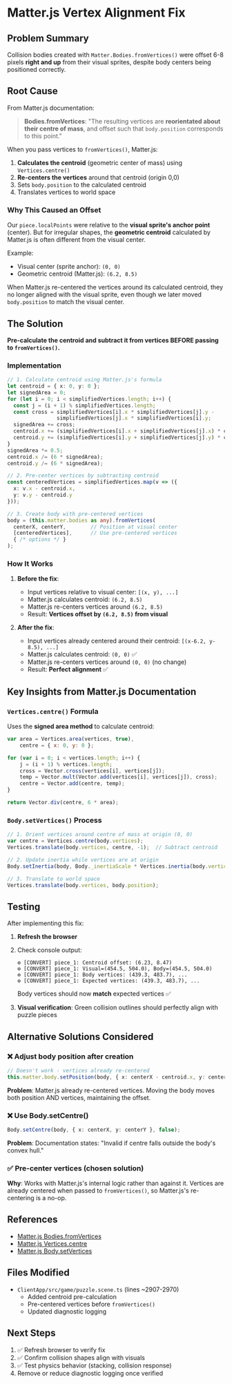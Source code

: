 # Matter.js Vertex Alignment Fix

## Problem Summary

Collision bodies created with `Matter.Bodies.fromVertices()` were offset 6-8 pixels **right and up** from their visual sprites, despite body centers being positioned correctly.

## Root Cause

From Matter.js documentation:

> **Bodies.fromVertices**: "The resulting vertices are **reorientated about their centre of mass**, and offset such that `body.position` corresponds to this point."

When you pass vertices to `fromVertices()`, Matter.js:

1. **Calculates the centroid** (geometric center of mass) using `Vertices.centre()`
2. **Re-centers the vertices** around that centroid (origin 0,0)
3. Sets `body.position` to the calculated centroid
4. Translates vertices to world space

### Why This Caused an Offset

Our `piece.localPoints` were relative to the **visual sprite's anchor point** (center). But for irregular shapes, the **geometric centroid** calculated by Matter.js is often different from the visual center.

Example:
- Visual center (sprite anchor): `(0, 0)`
- Geometric centroid (Matter.js): `(6.2, 8.5)`

When Matter.js re-centered the vertices around its calculated centroid, they no longer aligned with the visual sprite, even though we later moved `body.position` to match the visual center.

## The Solution

**Pre-calculate the centroid and subtract it from vertices BEFORE passing to `fromVertices()`.**

### Implementation

```typescript
// 1. Calculate centroid using Matter.js's formula
let centroid = { x: 0, y: 0 };
let signedArea = 0;
for (let i = 0; i < simplifiedVertices.length; i++) {
  const j = (i + 1) % simplifiedVertices.length;
  const cross = simplifiedVertices[i].x * simplifiedVertices[j].y - 
                simplifiedVertices[j].x * simplifiedVertices[i].y;
  signedArea += cross;
  centroid.x += (simplifiedVertices[i].x + simplifiedVertices[j].x) * cross;
  centroid.y += (simplifiedVertices[i].y + simplifiedVertices[j].y) * cross;
}
signedArea *= 0.5;
centroid.x /= (6 * signedArea);
centroid.y /= (6 * signedArea);

// 2. Pre-center vertices by subtracting centroid
const centeredVertices = simplifiedVertices.map(v => ({
  x: v.x - centroid.x,
  y: v.y - centroid.y
}));

// 3. Create body with pre-centered vertices
body = (this.matter.bodies as any).fromVertices(
  centerX, centerY,        // Position at visual center
  [centeredVertices],      // Use pre-centered vertices
  { /* options */ }
);
```

### How It Works

1. **Before the fix**: 
   - Input vertices relative to visual center: `[(x, y), ...]`
   - Matter.js calculates centroid: `(6.2, 8.5)`
   - Matter.js re-centers vertices around `(6.2, 8.5)`
   - Result: **Vertices offset by `(6.2, 8.5)` from visual**

2. **After the fix**:
   - Input vertices already centered around their centroid: `[(x-6.2, y-8.5), ...]`
   - Matter.js calculates centroid: `(0, 0)` ✅
   - Matter.js re-centers vertices around `(0, 0)` (no change)
   - Result: **Perfect alignment** ✅

## Key Insights from Matter.js Documentation

### `Vertices.centre()` Formula
Uses the **signed area method** to calculate centroid:

```javascript
var area = Vertices.area(vertices, true),
    centre = { x: 0, y: 0 };

for (var i = 0; i < vertices.length; i++) {
    j = (i + 1) % vertices.length;
    cross = Vector.cross(vertices[i], vertices[j]);
    temp = Vector.mult(Vector.add(vertices[i], vertices[j]), cross);
    centre = Vector.add(centre, temp);
}

return Vector.div(centre, 6 * area);
```

### `Body.setVertices()` Process

```javascript
// 1. Orient vertices around centre of mass at origin (0, 0)
var centre = Vertices.centre(body.vertices);
Vertices.translate(body.vertices, centre, -1);  // Subtract centroid

// 2. Update inertia while vertices are at origin
Body.setInertia(body, Body._inertiaScale * Vertices.inertia(body.vertices, body.mass));

// 3. Translate to world space
Vertices.translate(body.vertices, body.position);
```

## Testing

After implementing this fix:

1. **Refresh the browser**
2. Check console output:
   ```
   ⚙️ [CONVERT] piece_1: Centroid offset: (6.23, 8.47)
   ⚙️ [CONVERT] piece_1: Visual=(454.5, 504.0), Body=(454.5, 504.0)
   ⚙️ [CONVERT] piece_1: Body vertices: (439.3, 483.7), ...
   ⚙️ [CONVERT] piece_1: Expected vertices: (439.3, 483.7), ...
   ```
   Body vertices should now **match** expected vertices ✅

3. **Visual verification**: Green collision outlines should perfectly align with puzzle pieces

## Alternative Solutions Considered

### ❌ Adjust body position after creation
```typescript
// Doesn't work - vertices already re-centered
this.matter.body.setPosition(body, { x: centerX - centroid.x, y: centerY - centroid.y });
```
**Problem**: Matter.js already re-centered vertices. Moving the body moves both position AND vertices, maintaining the offset.

### ❌ Use Body.setCentre()
```typescript
Body.setCentre(body, { x: centerX, y: centerY }, false);
```
**Problem**: Documentation states: "Invalid if centre falls outside the body's convex hull."

### ✅ Pre-center vertices (chosen solution)
**Why**: Works with Matter.js's internal logic rather than against it. Vertices are already centered when passed to `fromVertices()`, so Matter.js's re-centering is a no-op.

## References

- [Matter.js Bodies.fromVertices](https://brm.io/matter-js/docs/classes/Bodies#method_fromVertices)
- [Matter.js Vertices.centre](https://brm.io/matter-js/docs/classes/Vertices#method_centre)
- [Matter.js Body.setVertices](https://brm.io/matter-js/docs/classes/Body#method_setVertices)

## Files Modified

- `ClientApp/src/game/puzzle.scene.ts` (lines ~2907-2970)
  - Added centroid pre-calculation
  - Pre-centered vertices before `fromVertices()`
  - Updated diagnostic logging

## Next Steps

1. ✅ Refresh browser to verify fix
2. ✅ Confirm collision shapes align with visuals
3. ✅ Test physics behavior (stacking, collision response)
4. Remove or reduce diagnostic logging once verified
